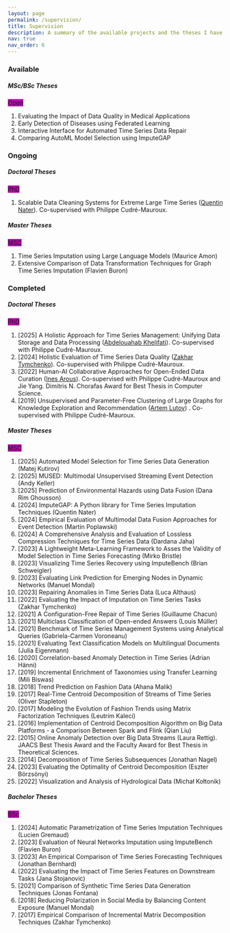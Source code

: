 ```yaml
---
layout: page
permalink: /supervision/
title: Supervision
description: A summary of the available projects and the theses I have supervised or co-supervised.
nav: true
nav_order: 6
---
```



<h3 class="mt-4">Available</h3>

<div class="card mt-3">
  <div class="p-3">
    <div class="row">
     <div class="col-sm-10">
        <h5 class="font-weight-bold">MSc/BSc Theses</h5>
      </div>
      <div class="col-sm-2 text-left text-sm-right">
        <span class="badge font-weight-bold text-uppercase align-middle" style="background-color: #b509ac">
          Open
        </span>
      </div>
    </div>
    <ol class="card-text font-weight-light list-group list-group-flush">
      <li class="list-group-item">Evaluating the Impact of Data Quality in Medical Applications</li>
      <li class="list-group-item">Early Detection of Diseases using Federated Learning</li>
      <li class="list-group-item">Interactive Interface for Automated Time Series Data Repair</li>
      <li class="list-group-item">Comparing AutoML Model Selection using ImputeGAP</li>
    </ol>
  </div>
</div>


<h3 class="mt-4">Ongoing</h3>

<div class="card mt-3">
  <div class="p-3">
    <div class="row">
      <div class="col-sm-10">
        <h5 class="font-weight-bold">Doctoral Theses</h5>
      </div>
      <div class="col-sm-2 text-left text-sm-right">
        <span class="badge font-weight-bold text-uppercase align-middle" style="background-color: #b509ac">
            PhD
        </span>
      </div>
    </div>
    <ol class="card-text font-weight-light list-group list-group-flush">
      <li class="list-group-item">Scalable Data Cleaning Systems for Extreme Large Time Series (<a href="https://exascale.info/members/quentin-nater/">Quentin Nater</a>). Co-supervised with Philippe Cudré-Mauroux.</li>
    </ol>
  </div>
  <div class="p-3">
    <div class="row">
      <div class="col-sm-10">
        <h5 class="font-weight-bold">Master Theses</h5>
      </div>
      <div class="col-sm-2 text-left text-sm-right">
        <span class="badge font-weight-bold text-uppercase align-middle" style="background-color: #b509ac">
            MSC
        </span>
      </div>
    </div>
    <ol class="card-text font-weight-light list-group list-group-flush">
     <li class="list-group-item"> Time Series Imputation using Large Language Models (Maurice Amon)</li>
      <li class="list-group-item"> Extensive Comparison of Data Transformation Techniques for Graph Time Series Imputation (Flavien Buron)</li>
    </ol>
  </div>
</div>



<h3 class="mt-4">Completed</h3>

<div class="card mt-3">
  <div class="p-3">
    <div class="row">
      <div class="col-sm-10">
        <h5 class="font-weight-bold">Doctoral Theses</h5>
      </div>
      <div class="col-sm-2 text-left text-sm-right">
        <span class="badge font-weight-bold text-uppercase align-middle" style="background-color: #b509ac">
            PhD
        </span>
      </div>
    </div>
    <ol class="card-text font-weight-light list-group list-group-flush">
      <li class="list-group-item">[2025] A Holistic Approach for Time Series Management: Unifying Data Storage and Data Processing (<a href="https://exascale.info/members/abdelouahab-khelifati/">Abdelouahab Khelifati</a>). Co-supervised with Philippe Cudré-Mauroux.</li>
      <li class="list-group-item">[2024] Holistic Evaluation of Time Series Data Quality (<a href="https://exascale.info/members/zakhar-tymchenko/">Zakhar Tymchenko</a>). Co-supervised with Philippe Cudré-Mauroux.</li>
      <li class="list-group-item">[2022] Human-AI Collaborative Approaches for Open-Ended Data Curation (<a href="https://inesarous.github.io">Ines Arous</a>). Co-supervised with Philippe Cudré-Mauroux and Jie Yang. Dimitris N. Chorafas Award for Best Thesis in Computer Science.</li>
      <li class="list-group-item">[2019] Unsupervised and Parameter-Free Clustering of Large Graphs for Knowledge Exploration and Recommendation (<a href="https://exascale.info/members/artem-lutov">Artem Lutov</a>) . Co-supervised with Philippe Cudré-Mauroux.</li>
    </ol>
  </div>
 <div class="p-3">
    <div class="row">
      <div class="col-sm-10">
        <h5 class="font-weight-bold">Master Theses</h5>
      </div>
      <div class="col-sm-2 text-left text-sm-right">
        <span class="badge font-weight-bold text-uppercase align-middle" style="background-color: #b509ac">
            MSC
        </span>
      </div>
    </div>
    <ol class="card-text font-weight-light list-group list-group-flush">
      <li class="list-group-item"> [2025] Automated Model Selection for Time Series Data Generation (Matej Kutirov)</li>
      <li class="list-group-item"> [2025] MUSED: Multimodal Unsupervised Streaming Event Detection (Andy Keller)</li>
      <li class="list-group-item"> [2025] Prediction of Environmental Hazards using Data Fusion (Dana Rim Ghousson)</li>
      <li class="list-group-item"> [2024] ImputeGAP: A Python library for Time Series Imputation Techniques (Quentin Nater)</li>
      <li class="list-group-item"> [2024] Empirical Evaluation of Multimodal Data Fusion Approaches for Event Detection (Martin Poplawski)</li>
      <li class="list-group-item"> [2024] A Comprehensive Analysis and Evaluation of Lossless Compression Techniques for Time Series Data (Dardana Jaha)</li>
      <li class="list-group-item"> [2023] A Lightweight Meta-Learning Framework to Asses the Validity of Model Selection in Time Series Forecasting (Mirko Bristle)</li>
      <li class="list-group-item"> [2023] Visualizing Time Series Recovery using ImputeBench (Brian Schweigler)</li>
      <li class="list-group-item"> [2023] Evaluating Link Prediction for Emerging Nodes in Dynamic Networks (Manuel Mondal)</li>
      <li class="list-group-item"> [2023] Repairing Anomalies in Time Series Data (Luca Althaus)</li>
      <li class="list-group-item"> [2022] Evaluating the Impact of Imputation on Time Series Tasks (Zakhar Tymchenko)</li>
      <li class="list-group-item"> [2021] A Configuration-Free Repair of Time Series (Guillaume Chacun)</li>
      <li class="list-group-item"> [2021] Multiclass Classification of Open-ended Answers (Louis Müller)</li>
      <li class="list-group-item"> [2021] Benchmark of Time Series Management Systems using Analytical Queries (Gabriela-Carmen Voroneanu)</li>
      <li class="list-group-item"> [2021] Evaluating Text Classification Models on Multilingual Documents (Julia Eigenmann)</li>
      <li class="list-group-item"> [2020] Correlation-based Anomaly Detection in Time Series (Adrian Hänni)</li>
      <li class="list-group-item"> [2019] Incremental Enrichment of Taxonomies using Transfer Learning (Mili Biswas)</li>
      <li class="list-group-item"> [2018] Trend Prediction on Fashion Data (Ahana Malik)</li>
      <li class="list-group-item"> [2017] Real-Time Centroid Decomposition of Streams of Time Series (Oliver Stapleton)</li>
      <li class="list-group-item"> [2017] Modeling the Evolution of Fashion Trends using Matrix Factorization Techniques (Leutrim Kaleci)</li>
      <li class="list-group-item"> [2016] Implementation of Centroid Decomposition Algorithm on Big Data Platforms - a Comparison Between Spark and Flink (Qian Liu)</li>
      <li class="list-group-item"> [2015] Online Anomaly Detection over Big Data Streams (Laura Rettig). JAACS Best Thesis Award and the Faculty Award for Best Thesis in Theoretical Sciences.</li>
      <li class="list-group-item">[2014] Decomposition of Time Series Subsequences (Jonathan Nagel)</li>
      <li class="list-group-item">[2023] Evaluating the Optimality of Centroid Decomposition (Eszter Börzsönyi)</li>
      <li class="list-group-item">[2022] Visualization and Analysis of Hydrological Data (Michał Kołtonik)</li>
    </ol>
  </div>
  <div class="p-3">
    <div class="row">
      <div class="col-sm-10">
        <h5 class="font-weight-bold">Bachelor Theses</h5>
      </div>
      <div class="col-sm-2 text-left text-sm-right">
        <span class="badge font-weight-bold text-uppercase align-middle" style="background-color: #b509ac">
            BSc
        </span>
      </div>
    </div>
    <ol class="card-text font-weight-light list-group list-group-flush">
      <li class="list-group-item">[2024] Automatic Parametrization of Time Series Imputation Techniques (Lucien Gremaud)</li>
      <li class="list-group-item">[2023] Evaluation of Neural Networks Imputation using ImputeBench (Flavien Buron)</li>
      <li class="list-group-item">[2023] An Empirical Comparison of Time Series Forecasting Techniques (Jonathan Bernhard)</li>
      <li class="list-group-item">[2022] Evaluating the Impact of Time Series Features on Downstream Tasks (Jana Stojanovic)</li>
      <li class="list-group-item">[2021] Comparison of Synthetic Time Series Data Generation Techniques (Jonas Fontana)</li>
      <li class="list-group-item">[2018] Reducing Polarization in Social Media by Balancing Content Exposure (Manuel Mondal)</li>
      <li class="list-group-item">[2017] Empirical Comparison of Incremental Matrix Decomposition Techniques (Zakhar Tymchenko)</li>
    </ol>
  </div>
</div>




